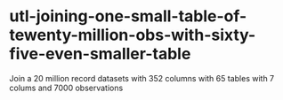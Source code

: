 # utl-joining-one-small-table-of-tewenty-million-obs-with-sixty-five-even-smaller-table
Join a 20 million record datasets with 352 columns with 65 tables with 7 colums and 7000 observations
